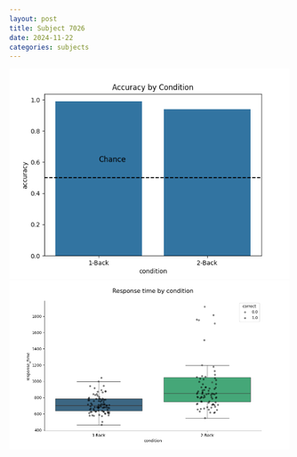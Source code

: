 ```yaml
---
layout: post
title: Subject 7026
date: 2024-11-22
categories: subjects
---
```


![](data/7026/run-10/7026_ATS_acc.png)
![](data/7026/run-10/7026_ATS_rt.png)
